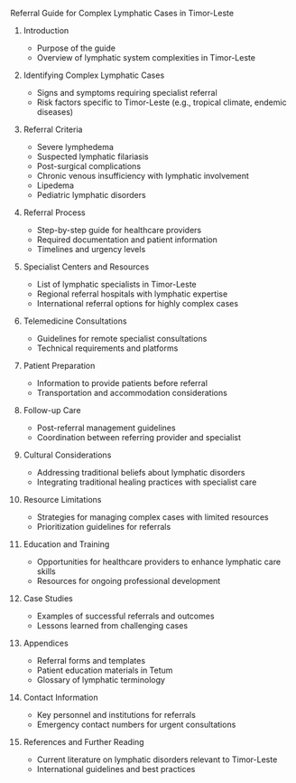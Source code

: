 Referral Guide for Complex Lymphatic Cases in Timor-Leste

1. Introduction
   - Purpose of the guide
   - Overview of lymphatic system complexities in Timor-Leste

2. Identifying Complex Lymphatic Cases
   - Signs and symptoms requiring specialist referral
   - Risk factors specific to Timor-Leste (e.g., tropical climate, endemic diseases)

3. Referral Criteria
   - Severe lymphedema
   - Suspected lymphatic filariasis
   - Post-surgical complications
   - Chronic venous insufficiency with lymphatic involvement
   - Lipedema
   - Pediatric lymphatic disorders

4. Referral Process
   - Step-by-step guide for healthcare providers
   - Required documentation and patient information
   - Timelines and urgency levels

5. Specialist Centers and Resources
   - List of lymphatic specialists in Timor-Leste
   - Regional referral hospitals with lymphatic expertise
   - International referral options for highly complex cases

6. Telemedicine Consultations
   - Guidelines for remote specialist consultations
   - Technical requirements and platforms

7. Patient Preparation
   - Information to provide patients before referral
   - Transportation and accommodation considerations

8. Follow-up Care
   - Post-referral management guidelines
   - Coordination between referring provider and specialist

9. Cultural Considerations
   - Addressing traditional beliefs about lymphatic disorders
   - Integrating traditional healing practices with specialist care

10. Resource Limitations
    - Strategies for managing complex cases with limited resources
    - Prioritization guidelines for referrals

11. Education and Training
    - Opportunities for healthcare providers to enhance lymphatic care skills
    - Resources for ongoing professional development

12. Case Studies
    - Examples of successful referrals and outcomes
    - Lessons learned from challenging cases

13. Appendices
    - Referral forms and templates
    - Patient education materials in Tetum
    - Glossary of lymphatic terminology

14. Contact Information
    - Key personnel and institutions for referrals
    - Emergency contact numbers for urgent consultations

15. References and Further Reading
    - Current literature on lymphatic disorders relevant to Timor-Leste
    - International guidelines and best practices